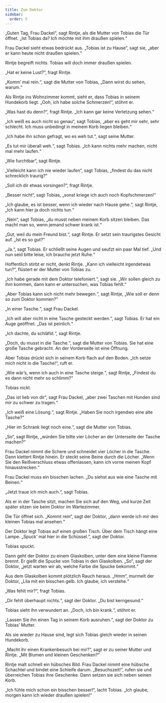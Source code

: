 ```yaml
---
title: Zum Doktor
sidebar:
  order: 5
---
```


„Guten Tag, Frau Dackel“, sagt Rintje, als die Mutter von Tobias die Tür öffnet. „Ist Tobias da? Ich möchte mit ihm draußen spielen.“

Frau Dackel sieht etwas bedrückt aus. „Tobias ist zu Hause“, sagt sie, „aber er kann heute nicht draußen spielen.“

Rintje begreift nichts. Tobias will doch immer draußen spielen.

„Hat er keine Lust?“, fragt Rintje.

„Komm’ mal rein.“, sagt die Mutter von Tobias, „Dann wirst du sehen, warum.“

Als Rintje ins Wohnzimmer kommt, sieht er, dass Tobias in seinem Hundekorb liegt. „Ooh, ich habe solche Schmerzen!“, stöhnt er.

„Was hast du denn?“, fragt Rintje. „Ich kann gar keine Verletzung sehen.“

„Ich weiß es auch nicht so genau“, sagt Tobias, „aber es geht mir sehr, sehr schlecht. Ich muss unbedingt in meinem Korb liegen bleiben.“

„Ich habe ihn schon gefragt, wo es weh tut.“, sagt seine Mutter.

„Es tut mir überall weh.“, sagt Tobias. „Ich kann nichts mehr machen, nicht mal mehr laufen.“

„Wie furchtbar“, sagt Rintje.

„Vielleicht kann ich nie wieder laufen“, sagt Tobias, „findest du das nicht schrecklich traurig?“

„Soll ich dir etwas vorsingen?“, fragt Rintje.

„Besser nicht“, sagt Tobias, „sonst kriege ich auch noch Kopfschmerzen!“

„Ich glaube, es ist besser, wenn ich wieder nach Hause gehe.“, sagt Rintje, „Ich kann hier ja doch nichts tun.“

„Nein“, sagt Tobias, „du musst neben meinem Korb sitzen bleiben. Das macht man so, wenn jemand schwer krank ist.“

„Gut, weil du mein Freund bist.“, sagt Rintje. Er setzt sein traurigstes Gesicht auf. „Ist es so gut?“

„Ja.“, sagt Tobias. Er schließt seine Augen und seufzt ein paar Mal tief. „Und nun seid bitte leise, ich brauche jetzt Ruhe.“

Hoffentlich stirbt er nicht, denkt Rintje. „Kann ich vielleicht irgendetwas tun?“, flüstert er der Mutter von Tobias zu.

„Ich habe gerade mit dem Doktor telefoniert.“, sagt sie. „Wir sollen gleich zu ihm kommen, dann kann er untersuchen, was Tobias fehlt.“

„Aber Tobias kann sich nicht mehr bewegen.“, sagt Rintje, „Wie soll er denn so zum Doktor kommen?“

„In einer Tasche.“, sagt Frau Dackel.

„Ich will aber nicht in eine Tasche gesteckt werden.“, sagt Tobias. Er hat ein Auge geöffnet. „Das ist peinlich.“

„Ich dachte, du schläfst.“, sagt Rintje.

„Doch, du musst in die Tasche.“, sagt die Mutter von Tobias. Sie hat eine große Tasche gebracht. An der Vorderseite ist eine Öffnung.

Aber Tobias drückt sich in seinem Korb flach auf den Boden. „Ich setze mich nicht in die Tasche!“, ruft er.

„Wie wär’s, wenn ich auch in eine Tasche steige.“, sagt Rintje, „Findest du es dann nicht mehr so schlimm?“

Tobias nickt.

„Das ist lieb von dir“, sagt Frau Dackel, „aber zwei Taschen mit Hunden sind mir zu schwer zu tragen.“

„Ich weiß eine Lösung.“, sagt Rintje. „Haben Sie noch irgendwo eine alte Tasche?“

„Hier im Schrank liegt noch eine.“, sagt die Mutter von Tobias.

„So“, sagt Rintje, „würden Sie bitte vier Löcher an der Unterseite der Tasche machen?“

Frau Dackel nimmt die Schere und schneidet vier Löcher in die Tasche. Dann klettert Rintje hinein. Er steckt seine Beine durch die Löcher. „Wenn Sie den Reißverschluss etwas offenlassen, kann ich vorne meinen Kopf hinausstrecken.“

Frau Dackel muss ein bisschen lachen. „Du siehst aus wie eine Tasche mit Beinen.“

„Jetzt traue ich mich auch.“, sagt Tobias.


Als er in der Tasche sitzt, machen Sie sich auf den Weg, und kurze Zeit später sitzen sie beim Doktor im Wartezimmer.

Die Tür öffnet sich. „Kommt rein“, sagt der Doktor, „dann werde ich mir den kleinen Tobias mal ansehen.“

Der Doktor legt Tobias auf einen großen Tisch. Über dem Tisch hängt eine Lampe. „Spuck’ mal hier in die Schüssel.“, sagt der Doktor.

Tobias spuckt.

Dann geht der Doktor zu einem Glaskolben, unter dem eine kleine Flamme brennt. Er gießt die Spucke von Tobias in den Glaskolben. „So“, sagt der Doktor, „jetzt warten wir ab, welche Farbe die Spucke bekommt.“

Aus dem Glaskolben kommt plötzlich Rauch heraus. „Hmm“, murmelt der Doktor, „Lila mit ein bisschen gelb. Ich glaube, ich verstehe.“

„Was fehlt mir?“, fragt Tobias.

„Dir fehlt überhaupt nichts.“, sagt der Doktor. „Du bist kerngesund.“

Tobias sieht ihn verwundert an. „Doch, ich bin krank.“, stöhnt er.

„Lassen Sie ihn einen Tag in seinem Korb ausruhen.“, sagt der Doktor zu Tobias’ Mutter.

Als sie wieder zu Hause sind, legt sich Tobias gleich wieder in seinen Hundekorb.

„Macht ihr einen Krankenbesuch bei mir?“, sagt er zu seiner Mutter und Rintje. „Mit Blumen und kleinen Geschenken?“

Rintje malt schnell ein hübsches Bild. Frau Dackel nimmt eine hübsche Schachtel und bindet eine Schleife darum. „Besuchszeit!“, rufen sie und überreichen Tobias ihre Geschenke. Dann setzen sie sich neben seinen Korb.

„Ich fühle mich schon ein bisschen besser!“, lacht Tobias. „Ich glaube, morgen kann ich wieder draußen spielen!“
